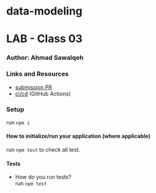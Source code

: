 # data-modeling

# LAB - Class 03

### Author: Ahmad Sawalqeh

### Links and Resources

- [submission PR]()
- [ci/cd]() (GitHub Actions)

### Setup
run `npm i`

#### How to initialize/run your application (where applicable)
run `npm test` to check all test.

#### Tests

- How do you run tests?<br>
  run `npm test`
